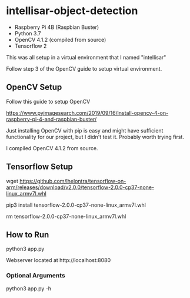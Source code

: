 # intellisar-object-detection
- Raspberry Pi 4B (Raspbian Buster)
- Python 3.7
- OpenCV 4.1.2 (compiled from source)
- Tensorflow 2

This was all setup in a virtual environment that I named "intellisar"

Follow step 3 of the OpenCV guide to setup virtual environment.

## OpenCV Setup
Follow this guide to setup OpenCV

https://www.pyimagesearch.com/2019/09/16/install-opencv-4-on-raspberry-pi-4-and-raspbian-buster/

Just installing OpenCV with pip is easy and might have sufficient functionality for our project, but I didn't test it. Probably worth trying first.

I compiled OpenCV 4.1.2 from source.

## Tensorflow Setup
wget https://github.com/lhelontra/tensorflow-on-arm/releases/download/v2.0.0/tensorflow-2.0.0-cp37-none-linux_armv7l.whl

pip3 install tensorflow-2.0.0-cp37-none-linux_armv7l.whl

rm tensorflow-2.0.0-cp37-none-linux_armv7l.whl


## How to Run
python3 app.py

Webserver located at http://localhost:8080

### Optional Arguments
python3 app.py -h
